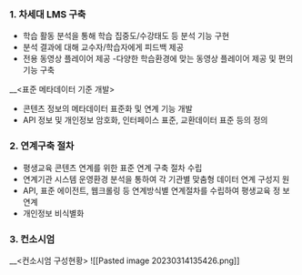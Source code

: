 ### 1. 차세대 LMS 구축
+ 학습 활동 분석을 통해 학습 집중도/수강태도 등 분석 기능 구현 
+ 분석 결과에 대해 교수자/학습자에게 피드백 제공
+ 전용 동영상 플레이어 제공
   -다양한 학습환경에 맞는 동영상 플레이어 제공 및 편의 기능 구축

__<표준 메타데이터 기준 개발> 
+ 콘텐츠 정보의 메타데이터 표준화 및 연계 기능 개발
+ API 정보 및 개인정보 암호화, 인터페이스 표준, 교환데이터 표준 등의 정의

### 2. 연계구축 절차
+ 평생교육 콘텐츠 연계를 위한 표준 연계 구축 절차 수립
+ 연계기관 시스템 운영환경 분석을 통하여 각 기관별 맞춤형 데이터 연계 구성지 원
+ API, 표준 에이전트, 웹크롤링 등 연계방식별 연계절차를 수립하여 평생교육 정 보 연계
+ 개인정보 비식별화
### 3. 컨소시엄 

__<컨소시엄 구성현황>
![[Pasted image 20230314135426.png]]

